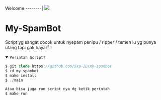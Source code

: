 Welcome
--------|
![](https://media.tenor.com/iVCiM9W7cvYAAAAd/welcome.gif)

# My-SpamBot
Script yg sangat cocok untuk nyepam penipu / ripper / temen lu yg punya utang tapi gak bayar² !

<details open><summary><code>Perintah Script?</code></summary>

```php
$ git clone https://github.com/Sxp-ID/my-spambot
$ cd my-spambot
$ make install
$ ./main

Atau bisa juga run script nya dg ketik perintah
$ make run
```
